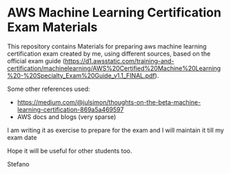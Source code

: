 # AWS Machine Learning Certification Exam Materials
This repository contains Materials for preparing aws machine learning certification exam created by me, using different sources, based on the official exam guide (https://d1.awsstatic.com/training-and-certification/machinelearning/AWS%20Certified%20Machine%20Learning%20-%20Specialty_Exam%20Guide_v1.1_FINAL.pdf).

Some other references used:
- https://medium.com/@julsimon/thoughts-on-the-beta-machine-learning-certification-869a5a469597
- AWS docs and blogs (very sparse)



I am writing it as exercise to prepare for the exam and  I will maintain it till my exam date

Hope it will be useful for other students too.

Stefano
